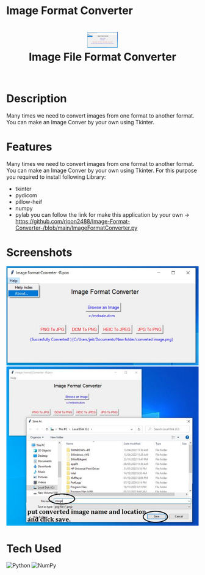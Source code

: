 # Image Format Converter
<div align="center">
      <h1> <img src="https://github.com/ripon2488/Image-Format-Converter-/blob/main/Capture6.JPG" width="80px"><br/>Image File Format Converter</h1>
     </div>
<p align="center"> <a href="https://sites.google.com/view/ripon2488" target="_blank"><img alt="" src="https://img.shields.io/badge/Website-EA4C89?style=normal&logo=dribbble&logoColor=white" style="vertical-align:center" /></a> <a href="https://www.facebook.com/ripon2488/" target="_blank"><img alt="" src="https://img.shields.io/badge/Facebook-1877F2?style=normal&logo=facebook&logoColor=white" style="vertical-align:center" /></a> <a href="https://www.linkedin.com/in/ripon2488/}" target="_blank"><img alt="" src="https://img.shields.io/badge/LinkedIn-0077B5?style=normal&logo=linkedin&logoColor=white" style="vertical-align:center" /></a> </p>

# Description
Many times we need to convert images from one format to another format. You can make an Image Conver by your own using Tkinter.

# Features
Many times we need to convert images from one format to another format.
You can make an Image Conver by your own using Tkinter. For this purpose you required to install following Library:


- tkinter
- pydicom
- pillow-heif
- numpy
- pylab
you can follow the link for make this application by your own ->
https://github.com/ripon2488/Image-Format-Converter-/blob/main/ImageFormatConverter.py
# Screenshots
 <img src="https://github.com/ripon2488/Image-Format-Converter-/blob/main/Capture6.JPG"> <img src="https://github.com/ripon2488/Image-Format-Converter-/blob/main/Capture4.JPG">
# Tech Used
 ![Python](https://img.shields.io/badge/python-3670A0?style=for-the-badge&logo=python&logoColor=ffdd54) ![NumPy](https://img.shields.io/badge/numpy-%23013243.svg?style=for-the-badge&logo=numpy&logoColor=white)
      

<!-- </> with 💛 by readMD (https://readmd.itsvg.in) -->
    
